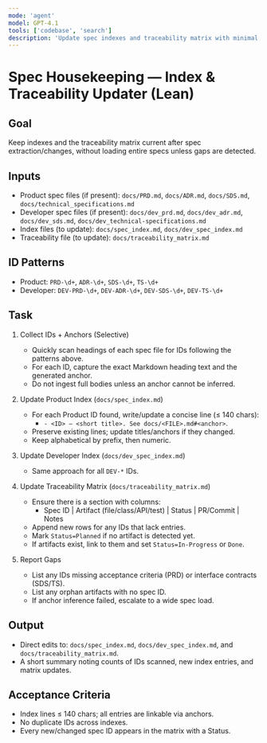 ```yaml
---
mode: 'agent'
model: GPT-4.1
tools: ['codebase', 'search']
description: 'Update spec indexes and traceability matrix with minimal context load.'
---
```


# Spec Housekeeping — Index & Traceability Updater (Lean)

## Goal
Keep indexes and the traceability matrix current after spec extraction/changes,
without loading entire specs unless gaps are detected.

## Inputs
- Product spec files (if present): `docs/PRD.md`, `docs/ADR.md`, `docs/SDS.md`, `docs/technical_specifications.md`
- Developer spec files (if present): `docs/dev_prd.md`, `docs/dev_adr.md`, `docs/dev_sds.md`, `docs/dev_technical-specifications.md`
- Index files (to update): `docs/spec_index.md`, `docs/dev_spec_index.md`
- Traceability file (to update): `docs/traceability_matrix.md`

## ID Patterns
- Product: `PRD-\d+`, `ADR-\d+`, `SDS-\d+`, `TS-\d+`
- Developer: `DEV-PRD-\d+`, `DEV-ADR-\d+`, `DEV-SDS-\d+`, `DEV-TS-\d+`

## Task
1) Collect IDs + Anchors (Selective)
   - Quickly scan headings of each spec file for IDs following the patterns above.
   - For each ID, capture the exact Markdown heading text and the generated anchor.
   - Do not ingest full bodies unless an anchor cannot be inferred.

2) Update Product Index (`docs/spec_index.md`)
   - For each Product ID found, write/update a concise line (≤ 140 chars):
     - `- <ID> — <short title>. See docs/<FILE>.md#<anchor>`.
   - Preserve existing lines; update titles/anchors if they changed.
   - Keep alphabetical by prefix, then numeric.

3) Update Developer Index (`docs/dev_spec_index.md`)
   - Same approach for all `DEV-*` IDs.

4) Update Traceability Matrix (`docs/traceability_matrix.md`)
   - Ensure there is a section with columns:
     - Spec ID | Artifact (file/class/API/test) | Status | PR/Commit | Notes
   - Append new rows for any IDs that lack entries.
   - Mark `Status=Planned` if no artifact is detected yet.
   - If artifacts exist, link to them and set `Status=In-Progress` or `Done`.

5) Report Gaps
   - List any IDs missing acceptance criteria (PRD) or interface contracts (SDS/TS).
   - List any orphan artifacts with no spec ID.
   - If anchor inference failed, escalate to a wide spec load.

## Output
- Direct edits to: `docs/spec_index.md`, `docs/dev_spec_index.md`, and `docs/traceability_matrix.md`.
- A short summary noting counts of IDs scanned, new index entries, and matrix updates.

## Acceptance Criteria
- Index lines ≤ 140 chars; all entries are linkable via anchors.
- No duplicate IDs across indexes.
- Every new/changed spec ID appears in the matrix with a Status.
